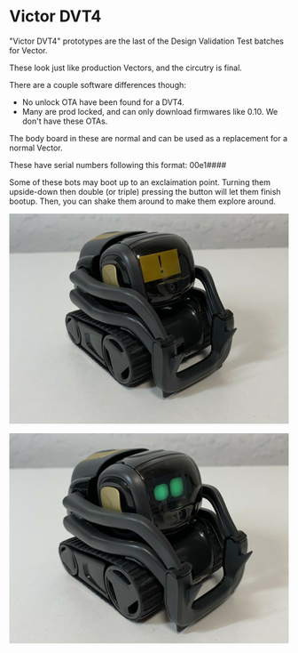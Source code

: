 # Victor DVT4

"Victor DVT4" prototypes are the last of the Design Validation Test batches for Vector.

These look just like production Vectors, and the circutry is final.

There are a couple software differences though:

* No unlock OTA have been found for a DVT4.
* Many are prod locked, and can only download firmwares like 0.10. We don't have these OTAs.

The body board in these are normal and can be used as a replacement for a normal Vector.

These have serial numbers following this format: 00e1####

Some of these bots may boot up to an exclaimation point. Turning them upside-down then double (or triple) pressing the button will let them finish bootup. Then, you can shake them around to make them explore around.

![Anki Victor DVT4 Orange Boot](VicDVT4OB.jpg)

![Anki Victor DVT4](VicDVT4.jpg)